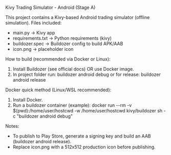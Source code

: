 
Kivy Trading Simulator - Android (Stage A)

This project contains a Kivy-based Android trading simulator (offline simulation).
Files included:
- main.py           -> Kivy app
- requirements.txt  -> Python requirements (kivy)
- buildozer.spec    -> Buildozer config to build APK/AAB
- icon.png          -> placeholder icon

How to build (recommended via Docker or Linux):
1. Install Buildozer (see official docs) OR use Docker image.
2. In project folder run:
   buildozer android debug
   or for release:
   buildozer android release

Docker quick method (Linux/WSL recommended):
1. Install Docker.
2. Run a buildozer container (example):
   docker run --rm -v $(pwd):/home/user/hostcwd -w /home/user/hostcwd kivy/buildozer sh -c "buildozer android debug"

Notes:
- To publish to Play Store, generate a signing key and build an AAB (buildozer android release).
- Replace icon.png with a 512x512 production icon before publishing.
